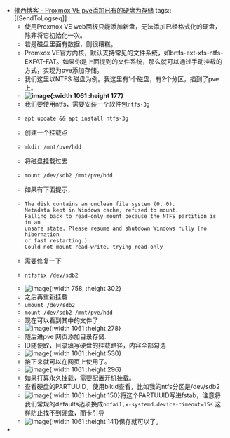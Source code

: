 - [佛西博客 - Proxmox VE pve添加已有的硬盘为存储](https://foxi.buduanwang.vip/virtualization/pve/2736.html/)
  tags:: [[SendToLogseq]]
	- 使用Proxmox VE web面板只能添加新盘，无法添加已经格式化的硬盘，除非将它初始化一次。
	- 若是磁盘里面有数据，则很糟糕。
	- Promxox VE官方内核，默认支持常见的文件系统，如brtfs-ext-xfs-ntfs-EXFAT-FAT。如果你是上面提到的文件系统，那么就可以通过手动挂载的方式，实现为pve添加存储。
	- 我们这里以NTFS 磁盘为例。我这里有1个磁盘，有2个分区，插到了pve上。
	- **![image](https://foxi.buduanwang.vip/wp-content/uploads/2023/03/1678766790548.png){:width 1061 :height 177}**
	- 我们要使用ntfs，需要安装一个软件包`ntfs-3g`
	- ```
	  apt update && apt install ntfs-3g
	  ```
	- 创建一个挂载点
	- ```
	  mkdir /mnt/pve/hdd
	  ```
	- 将磁盘挂载过去
	- ```
	  mount /dev/sdb2 /mnt/pve/hdd
	  ```
	- 如果有下面提示，
	- ```
	  The disk contains an unclean file system (0, 0).
	  Metadata kept in Windows cache, refused to mount.
	  Falling back to read-only mount because the NTFS partition is in an
	  unsafe state. Please resume and shutdown Windows fully (no hibernation
	  or fast restarting.)
	  Could not mount read-write, trying read-only
	  ```
	- 需要修复一下
	- ```
	  ntfsfix /dev/sdb2
	  ```
	- ![image](https://foxi.buduanwang.vip/wp-content/uploads/2023/03/1678767073755.png){:width 758, :height 302}
	- 之后再重新挂载
	- `umount /dev/sdb2`
	- `mount /dev/sdb2 /mnt/pve/hdd`
	- 现在可以看到其中的文件了
	- ![image](https://foxi.buduanwang.vip/wp-content/uploads/2023/03/1678767174732.png){:width 1061 :height 278}
	- 随后进pve 网页添加目录存储.
	- ID随便取，目录填写硬盘的挂载路径，内容全部勾选
	- ![image](https://foxi.buduanwang.vip/wp-content/uploads/2023/03/1678767244075.png){:width 1061 :height 530}
	- 接下来就可以在网页上使用了。
	- ![image](https://foxi.buduanwang.vip/wp-content/uploads/2023/03/1678767361407.png){:width 1061 :height 296}
	- 如果打算永久挂载，需要配置开机挂载。
	- 查看硬盘的PARTUUID，使用blkid查看，比如我的ntfs分区是/dev/sdb2
	- ![image](https://foxi.buduanwang.vip/wp-content/uploads/2023/03/1678768054595.png){:width 1061 :height 150}将这个PARTUUID写进fstab，注意将我们常规的defaults选项换成`nofail,x-systemd.device-timeout=15s` 这样防止找不到硬盘，而卡引导
	- ![image](https://foxi.buduanwang.vip/wp-content/uploads/2023/03/1678846432630.png){:width 1061 :height 141}保存就可以了。
-